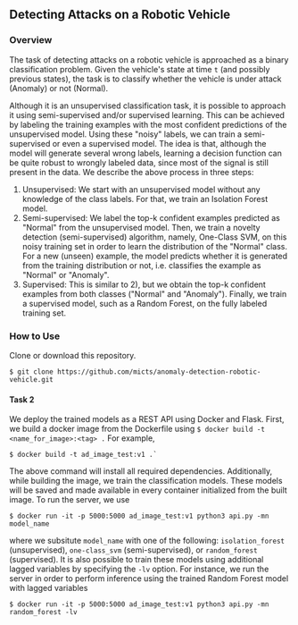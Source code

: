## Detecting Attacks on a Robotic Vehicle

### Overview

The task of detecting attacks on a robotic vehicle is approached as a binary classification problem. Given the vehicle's state at time `t` (and possibly previous states), the task is to classify whether the vehicle is under attack (Anomaly) or not (Normal). 

Although it is an unsupervised classification task, it is possible to approach it using semi-supervised and/or supervised learning. This can be achieved by labeling the training examples with the most confident predictions of the unsupervised model. Using these "noisy" labels, we can train a semi-supervised or even a supervised model. The idea is that, although the model will generate several wrong labels, learning a decision function can be quite robust to wrongly labeled data, since most of the signal is still present in the data. We describe the above process in three steps:

1) Unsupervised: We start with an unsupervised model without any knowledge of the class labels. For that, we train an Isolation Forest model.
2) Semi-supervised: We label the top-k confident examples predicted as "Normal" from the unsupervised model. Then, we train a novelty detection (semi-supervised) algorithm, namely, One-Class SVM, on this noisy training set in order to learn the distribution of the "Normal" class. For a new (unseen) example, the model predicts whether it is generated from the training distribution or not, i.e. classifies the example as "Normal" or "Anomaly".
3) Supervised: This is similar to 2), but we obtain the top-k confident examples from both classes ("Normal" and "Anomaly"). Finally, we train a supervised model, such as a Random Forest, on the fully labeled training set.    


### How to Use

Clone or download this repository.
```
$ git clone https://github.com/micts/anomaly-detection-robotic-vehicle.git
```

#### Task 2
We deploy the trained models as a REST API using Docker and Flask. First, we build a docker image from the Dockerfile using `$ docker build -t <name_for_image>:<tag> .` For example, 
```
$ docker build -t ad_image_test:v1 .`    
```    
The above command will install all required dependencies. Additionally, while building the image, we train the classification models. These models will be saved and made available in every container initialized from the built image. To run the server, we use
```
$ docker run -it -p 5000:5000 ad_image_test:v1 python3 api.py -mn model_name
```
where we subsitute `model_name` with one of the following: `isolation_forest` (unsupervised), `one-class_svm` (semi-supervised), or `random_forest` (supervised). It is also possible to train these models using additional lagged variables by specifying the `-lv` option. For instance, we run the server in order to perform inference using the trained Random Forest model with lagged variables
```
$ docker run -it -p 5000:5000 ad_image_test:v1 python3 api.py -mn random_forest -lv
```
